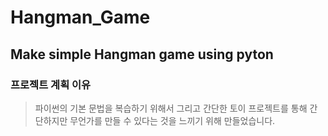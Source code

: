 # Hangman_Game
## Make simple Hangman game using pyton


  ### 프로젝트 계획 이유
  > 파이썬의 기본 문법을 복습하기 위해서 그리고 간단한 토이 프로젝트를 통해 간단하지만 무언가를 만들 수 있다는 것을 느끼기 위해 만들었습니다.




